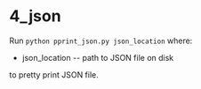 # 4_json

Run `python pprint_json.py json_location` where:

* json_location -- path to JSON file on disk

to pretty print JSON file.
